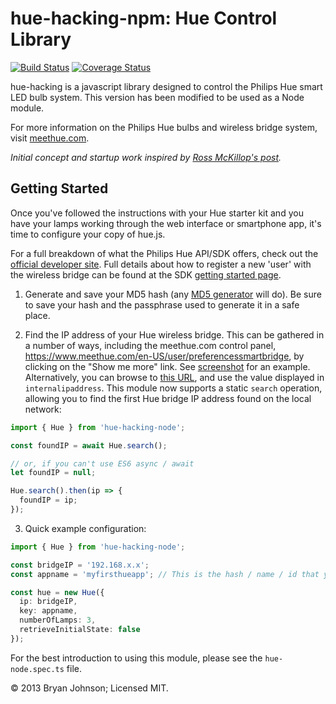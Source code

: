 # hue-hacking-npm: Hue Control Library #
[![Build Status](https://travis-ci.org/bjohnso5/hue-hacking-npm.svg?branch=master)](https://travis-ci.org/bjohnso5/hue-hacking-npm)
[![Coverage Status](https://coveralls.io/repos/github/bjohnso5/hue-hacking-npm/badge.svg?branch=master)](https://coveralls.io/github/bjohnso5/hue-hacking-npm?branch=master)

hue-hacking is a javascript library designed to control the Philips Hue smart LED bulb system. This version has been modified to be used as a Node module.

For more information on the Philips Hue bulbs and wireless bridge system, visit [meethue.com](http://meethue.com).

_Initial concept and startup work inspired by [Ross McKillop's post](http://rsmck.co.uk/hue)._

## Getting Started ##
Once you've followed the instructions with your Hue starter kit and you have your lamps working through the web interface or smartphone app, it's time to configure your copy of hue.js.

For a full breakdown of what the Philips Hue API/SDK offers, check out the [official developer site](http://developers.meethue.com/). Full details about how to register a new 'user' with the wireless bridge can be found at the SDK [getting started page](http://developers.meethue.com/gettingstarted.html).

1. Generate and save your MD5 hash (any [MD5 generator](http://www.miraclesalad.com/webtools/md5.php) will do). Be sure to save your hash and the passphrase used to generate it in a safe place.

2. Find the IP address of your Hue wireless bridge. This can be gathered in a number of ways, including the meethue.com control panel, https://www.meethue.com/en-US/user/preferencessmartbridge, by clicking on the "Show me more" link. See [screenshot](http://imgur.com/yDhCp) for an example. Alternatively, you can browse to [this URL](http://www.meethue.com/api/nupnp), and use the value displayed in `internalipaddress`. This module now supports a static `search` operation, allowing you to find the first Hue bridge IP address found on the local network:
```typescript
import { Hue } from 'hue-hacking-node';

const foundIP = await Hue.search();

// or, if you can't use ES6 async / await
let foundIP = null;

Hue.search().then(ip => {
  foundIP = ip;
});

```

3. Quick example configuration:
```typescript
import { Hue } from 'hue-hacking-node';

const bridgeIP = '192.168.x.x';
const appname = 'myfirsthueapp'; // This is the hash / name / id that you registered with the bridge previously using the official Hue docs

const hue = new Hue({
  ip: bridgeIP, 
  key: appname,
  numberOfLamps: 3,
  retrieveInitialState: false
});
```

For the best introduction to using this module, please see the `hue-node.spec.ts` file.

&copy; 2013 Bryan Johnson; Licensed MIT.
